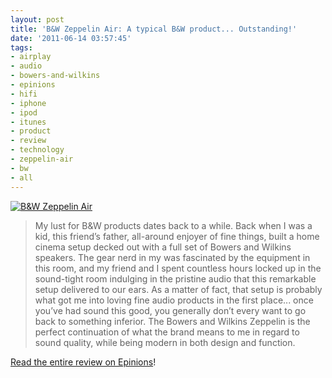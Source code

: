 ```yaml
---
layout: post
title: 'B&W Zeppelin Air: A typical B&W product... Outstanding!'
date: '2011-06-14 03:57:45'
tags:
- airplay
- audio
- bowers-and-wilkins
- epinions
- hifi
- iphone
- ipod
- itunes
- product
- review
- technology
- zeppelin-air
- bw
- all
---
```


<a href="http://maximerousseau.com/2011/06/13/bw-zeppelin-air-a-typical-bw-product-outstanding/h4029/" rel="attachment wp-att-683"><img src="http://maximerousseau.files.wordpress.com/2011/06/h4029-e1308023751148.jpg" alt="B&amp;W Zeppelin Air" title="B&amp;W Zeppelin Air" class="aligncenter size-full wp-image-683" /></a>
<blockquote>My lust for B&amp;W products dates back to a while. Back when I was a kid, this friend’s father, all-around enjoyer of fine things, built a home cinema setup decked out with a full set of Bowers and Wilkins speakers. The gear nerd in my was fascinated by the equipment in this room, and my friend and I spent countless hours locked up in the sound-tight room indulging in the pristine audio that this remarkable setup delivered to our ears. As a matter of fact, that setup is probably what got me into loving fine audio products in the first place... once you’ve had sound this good, you generally don’t every want to go back to something inferior. The Bowers and Wilkins  Zeppelin is the perfect continuation of what the brand means to me in regard to sound quality, while being modern in both design and function. </blockquote>

<a href="http://www.epinions.com/review/bowers-wilkins-zeppelin-air/content_553979973252">Read the entire review on Epinions</a>!
